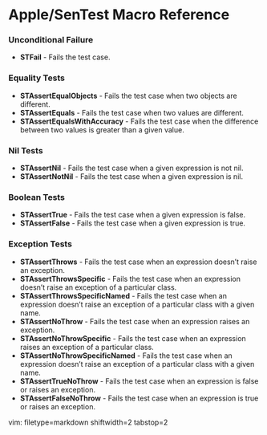 # Apple/SenTest Macro Reference #

### Unconditional Failure ###
- **STFail** - Fails the test case.

### Equality Tests ###
- **STAssertEqualObjects** - Fails the test case when two objects are different.
- **STAssertEquals** - Fails the test case when two values are different.
- **STAssertEqualsWithAccuracy** - Fails the test case when the difference
  between two values is greater than a given value.

### Nil Tests ###
- **STAssertNil** - Fails the test case when a given expression is not nil.
- **STAssertNotNil** - Fails the test case when a given expression is nil.

### Boolean Tests ###
- **STAssertTrue** - Fails the test case when a given expression is false.
- **STAssertFalse** - Fails the test case when a given expression is true.

### Exception Tests ###
- **STAssertThrows** - Fails the test case when an expression doesn’t raise an
  exception.
- **STAssertThrowsSpecific** - Fails the test case when an expression doesn’t
  raise an exception of a particular class.
- **STAssertThrowsSpecificNamed** - Fails the test case when an expression
  doesn’t raise an exception of a particular class with a given name.
- **STAssertNoThrow** - Fails the test case when an expression raises an
  exception.
- **STAssertNoThrowSpecific** - Fails the test case when an expression raises
  an exception of a particular class.
- **STAssertNoThrowSpecificNamed** - Fails the test case when an expression
  doesn’t raise an exception of a particular class with a given name.
- **STAssertTrueNoThrow** - Fails the test case when an expression is false or
  raises an exception.
- **STAssertFalseNoThrow** - Fails the test case when an expression is true or
  raises an exception.

vim: filetype=markdown shiftwidth=2 tabstop=2
